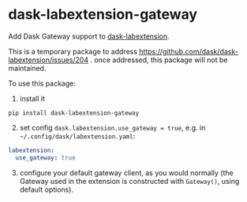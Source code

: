# dask-labextension-gateway

Add Dask Gateway support to [dask-labextension](https://github.com/dask/dask-labextension).

This is a temporary package to address https://github.com/dask/dask-labextension/issues/204 .
once addressed, this package will not be maintained.

To use this package:

1. install it

```
pip install dask-labextension-gateway
```

2. set config `dask.labextension.use_gateway = true`, e.g. in `~/.config/dask/labextension.yaml`:

```yaml
labextension:
  use_gateway: true
```

3. configure your default gateway client, as you would normally (the Gateway used in the extension is constructed with `Gateway()`, using default options).

